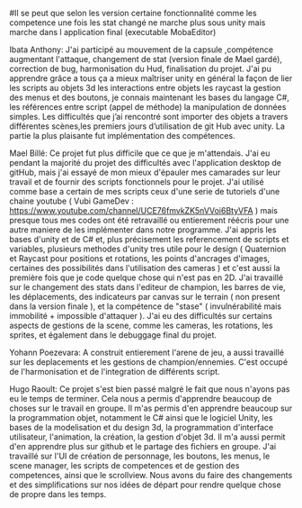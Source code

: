 #Il se peut que selon les version certaine fonctionnalité comme les competence une fois les stat changé ne marche plus sous unity mais marche dans l application final (executable MobaEditor)

Ibata Anthony:
J'ai participé au mouvement de la capsule ,compétence augmentant l'attaque, changement de stat (version finale de Mael gardé), correction de bug, harmonisation du Hud, finalisation du projet.
J'ai pu apprendre grâce a tous ça a mieux maîtriser unity en général la façon de lier les scripts au objets 3d les interactions entre objets les raycast la gestion des menus et des boutons, je connais maintenant les bases du langage C#, les références entre script (appel de méthode) la manipulation de données simples.
Les difficultés que j’ai rencontré sont importer des objets a travers différentes scènes,les premiers jours d’utilisation de  git Hub avec unity.
La partie la plus plaisante fut implémentation des compétences.

Mael Billé:
Ce projet fut plus difficile que ce que je m'attendais. J'ai eu pendant la majorité du projet des difficultés avec l'application desktop de gitHub, mais j'ai essayé de mon mieux d'épauler mes camarades sur leur travail et de fournir des scripts fonctionnels pour le projet.
J'ai utilisé comme base a certain de mes scripts ceux d'une serie de tutoriels d'une chaine youtube ( Vubi GameDev : https://www.youtube.com/channel/UCE76fmvkZK5nVVoi6BtyVFA ) mais presque tous mes codes ont été retravaillé ou entierement réécris pour une autre maniere de les implémenter dans notre programme.
J'ai appris les bases d'unity et de C# et, plus précisement les referencement de scripts et variables, plusieurs methodes d'unity tres utile pour le design ( Quaternion et Raycast pour positions et rotations, les points d'ancrages d'images, certaines des possibilités dans l'utilisation des cameras ) et c'est aussi la première fois que je code quelque chose qui n'est pas en 2D.
J'ai travaillé sur le changement des stats dans l'editeur de champion, les barres de vie, les déplacements, des indicateurs par canvas sur le terrain ( non present dans la version finale ), et la compétence de "stase" ( invulnérabilité mais immobilité + impossible d'attaquer ).
J'ai eu des difficultés sur certains aspects de gestions de la scene, comme les cameras, les rotations, les sprites, et également dans le debuggage final du projet.

Yohann Poezevara:
A construit entierement l'arene de jeu, a aussi travaillé sur les deplacements et les gestions de champion/ennemies. C'est occupé de l'harmonisation et de l'integration de différents script.

Hugo Raoult:
Ce projet s'est bien passé malgré le fait que nous n'ayons pas eu le temps de terminer. Cela nous a permis d'apprendre beaucoup de choses sur le travail en groupe. 
Il m'as permis d'en apprendre beaucoup sur la programmation objet, notamment le C# ainsi que le logiciel Unity, les bases de la modelisation et du design 3d, la programmation d'interface utilisateur, l'animation, la création, la gestion d'objet 3d. Il m'a aussi permit d'en apprendre plus sur github et le partage des fichiers en groupe.
J'ai travaillé sur l'UI de création de personnage, les boutons, les menus, le scene manager, les scripts de competences et de gestion des competences, ainsi que le scrollview. Nous avons du faire des changements et des simplifications sur nos idées de départ pour rendre quelque chose de propre dans les temps.